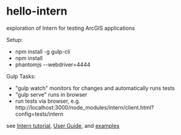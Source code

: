 # hello-intern
exploration of Intern for testing ArcGIS applications

Setup:
* npm install -g gulp-cli
* npm install
* phantomjs --webdriver=4444

Gulp Tasks:
* "gulp watch" monitors for changes and automatically runs tests
* "gulp serve" runs in browser 
* run tests via browser, e.g. http://localhost:3000/node_modules/intern/client.html?config=tests/intern

see [Intern tutorial](https://github.com/theintern/intern-tutorial), [User Guide](https://theintern.github.io/intern/#what-is-intern), and [examples](https://github.com/theintern/intern-examples)   

